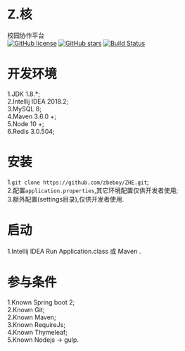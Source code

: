 # Z.核
校园协作平台  
[![GitHub license](https://img.shields.io/badge/license-MIT-blue.svg)](https://raw.githubusercontent.com/zbeboy/ZHE/master/LICENSE) 
[![GitHub stars](https://img.shields.io/github/stars/zbeboy/ZHE.svg)](https://github.com/zbeboy/ZHE/stargazers) 
[![Build Status](https://travis-ci.org/zbeboy/ZHE.svg?branch=master)](https://travis-ci.org/zbeboy/ZHE)
# 开发环境
1.JDK 1.8.*;  
2.Intellij IDEA 2018.2;  
3.MySQL 8;  
4.Maven 3.6.0 +;  
5.Node 10 +;  
6.Redis 3.0.504;  
# 安装
1.`git clone https://github.com/zbeboy/ZHE.git`;  
2.配置`application.properties`,其它环境配置仅供开发者使用;  
3.额外配置(settings目录),仅供开发者使用.
# 启动
1.Intellij IDEA Run Application.class 或 Maven .  
# 参与条件
1.Known Spring boot 2;  
2.Known Git;  
2.Known Maven;  
3.Known RequireJs;  
4.Known Thymeleaf;  
5.Known Nodejs -> gulp.
